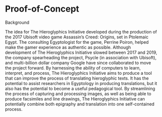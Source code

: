 # Proof-of-Concept

Background

The idea for The Hieroglyphics Initiative developed during the production of the 2017 Ubisoft video game Assassin’s Creed: Origins, set in Ptolemaic Egypt. The consulting Egyptologist for the game, Perrine Poiron, helped make the gamer experience as authentic as possible. Although development of The Hieroglyphics Initiative slowed between 2017 and 2019, the company spearheading the project, Psycle (in association with Ubisoft), and multi-billion dollar company Google have since collaborated to move the project forward. 
By harnessing the ability of computers to learn, interpret, and process, The Hieroglyphics Initiative aims to  produce a tool that can improve the process of translating hieroglyphic texts. It has the potential to assist researchers in Egyptology in producing translations, but it also has the potential to become a useful pedagogical tool. By streamlining the process of capturing and processing images, as well as being able to produce facsimiles and line drawings, The Hieroglyphics Initiative can potentially combine both epigraphy and translation into one self-contained process.
